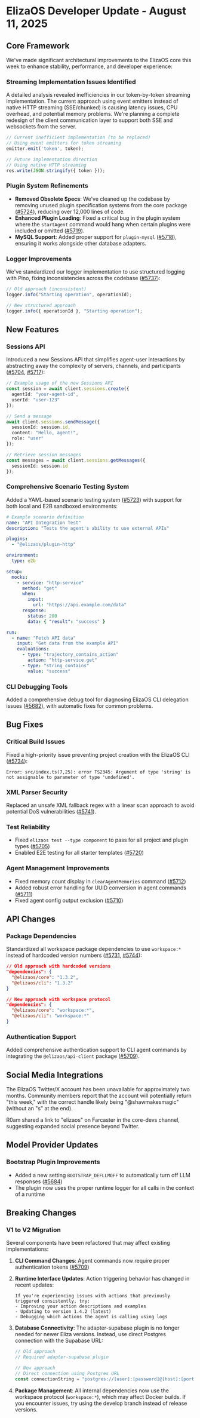 # ElizaOS Developer Update - August 11, 2025

## Core Framework

We've made significant architectural improvements to the ElizaOS core this week to enhance stability, performance, and developer experience:

### Streaming Implementation Issues Identified
A detailed analysis revealed inefficiencies in our token-by-token streaming implementation. The current approach using event emitters instead of native HTTP streaming (SSE/chunked) is causing latency issues, CPU overhead, and potential memory problems. We're planning a complete redesign of the client communication layer to support both SSE and websockets from the server.

```typescript
// Current inefficient implementation (to be replaced)
// Using event emitters for token streaming
emitter.emit('token', token);

// Future implementation direction
// Using native HTTP streaming
res.write(JSON.stringify({ token }));
```

### Plugin System Refinements
- **Removed Obsolete Specs**: We've cleaned up the codebase by removing unused plugin specification systems from the core package ([#5724](https://github.com/elizaos/eliza/pull/5724)), reducing over 12,000 lines of code.
- **Enhanced Plugin Loading**: Fixed a critical bug in the plugin system where the `startAgent` command would hang when certain plugins were included or omitted ([#5719](https://github.com/elizaos/eliza/issues/5719)).
- **MySQL Support**: Added proper support for `plugin-mysql` ([#5718](https://github.com/elizaos/eliza/pull/5718)), ensuring it works alongside other database adapters.

### Logger Improvements
We've standardized our logger implementation to use structured logging with Pino, fixing inconsistencies across the codebase ([#5737](https://github.com/elizaos/eliza/pull/5737)):

```typescript
// Old approach (inconsistent)
logger.info("Starting operation", operationId);

// New structured approach
logger.info({ operationId }, "Starting operation");
```

## New Features

### Sessions API
Introduced a new Sessions API that simplifies agent-user interactions by abstracting away the complexity of servers, channels, and participants ([#5704](https://github.com/elizaos/eliza/pull/5704), [#5717](https://github.com/elizaos/eliza/pull/5717)):

```typescript
// Example usage of the new Sessions API
const session = await client.sessions.create({
  agentId: "your-agent-id",
  userId: "user-123"
});

// Send a message
await client.sessions.sendMessage({
  sessionId: session.id,
  content: "Hello, agent!",
  role: "user"
});

// Retrieve session messages
const messages = await client.sessions.getMessages({
  sessionId: session.id
});
```

### Comprehensive Scenario Testing System
Added a YAML-based scenario testing system ([#5723](https://github.com/elizaos/eliza/pull/5723)) with support for both local and E2B sandboxed environments:

```yaml
# Example scenario definition
name: "API Integration Test"
description: "Tests the agent's ability to use external APIs"

plugins:
  - "@elizaos/plugin-http"

environment:
  type: e2b

setup:
  mocks:
    - service: "http-service"
      method: "get"
      when:
        input:
          url: "https://api.example.com/data"
      response:
        status: 200
        data: { "result": "success" }

run:
  - name: "Fetch API data"
    input: "Get data from the example API"
    evaluations:
      - type: "trajectory_contains_action"
        action: "http-service.get"
      - type: "string_contains"
        value: "success"
```

### CLI Debugging Tools
Added a comprehensive debug tool for diagnosing ElizaOS CLI delegation issues ([#5682](https://github.com/elizaos/eliza/pull/5682)), with automatic fixes for common problems.

## Bug Fixes

### Critical Build Issues
Fixed a high-priority issue preventing project creation with the ElizaOS CLI ([#5734](https://github.com/elizaos/eliza/issues/5734)):

```
Error: src/index.ts(7,25): error TS2345: Argument of type 'string' is not assignable to parameter of type 'undefined'.
```

### XML Parser Security
Replaced an unsafe XML fallback regex with a linear scan approach to avoid potential DoS vulnerabilities ([#5741](https://github.com/elizaos/eliza/pull/5741)).

### Test Reliability
- Fixed `elizaos test --type component` to pass for all project and plugin types ([#5705](https://github.com/elizaos/eliza/pull/5705))
- Enabled E2E testing for all starter templates ([#5720](https://github.com/elizaos/eliza/pull/5720))

### Agent Management Improvements
- Fixed memory count display in `clearAgentMemories` command ([#5712](https://github.com/elizaos/eliza/pull/5712))
- Added robust error handling for UUID conversion in agent commands ([#5711](https://github.com/elizaos/eliza/pull/5711))
- Fixed agent config output exclusion ([#5710](https://github.com/elizaos/eliza/pull/5710))

## API Changes

### Package Dependencies
Standardized all workspace package dependencies to use `workspace:*` instead of hardcoded version numbers ([#5731](https://github.com/elizaos/eliza/pull/5731), [#5744](https://github.com/elizaos/eliza/pull/5744)):

```json
// Old approach with hardcoded versions
"dependencies": {
  "@elizaos/core": "1.3.2",
  "@elizaos/cli": "1.3.2"
}

// New approach with workspace protocol
"dependencies": {
  "@elizaos/core": "workspace:*",
  "@elizaos/cli": "workspace:*"
}
```

### Authentication Support
Added comprehensive authentication support to CLI agent commands by integrating the `@elizaos/api-client` package ([#5709](https://github.com/elizaos/eliza/pull/5709)).

## Social Media Integrations

The ElizaOS Twitter/X account has been unavailable for approximately two months. Community members report that the account will potentially return "this week," with the correct handle likely being "@shawmakesmagic" (without an "s" at the end).

R0am shared a link to "elizaos" on Farcaster in the core-devs channel, suggesting expanded social presence beyond Twitter.

## Model Provider Updates

### Bootstrap Plugin Improvements
- Added a new setting `BOOTSTRAP_DEFLLMOFF` to automatically turn off LLM responses ([#5684](https://github.com/elizaos/eliza/pull/5684))
- The plugin now uses the proper runtime logger for all calls in the context of a runtime

## Breaking Changes

### V1 to V2 Migration

Several components have been refactored that may affect existing implementations:

1. **CLI Command Changes**: Agent commands now require proper authentication tokens ([#5709](https://github.com/elizaos/eliza/pull/5709))

2. **Runtime Interface Updates**: Action triggering behavior has changed in recent updates:
   ```
   If you're experiencing issues with actions that previously triggered consistently, try:
   - Improving your action descriptions and examples
   - Updating to version 1.4.2 (latest)
   - Debugging which actions the agent is calling using logs
   ```

3. **Database Connectivity**: The adapter-supabase plugin is no longer needed for newer Eliza versions. Instead, use direct Postgres connection with the Supabase URL:
   ```typescript
   // Old approach
   // Required adapter-supabase plugin

   // New approach
   // Direct connection using Postgres URL
   const connectionString = "postgres://[user]:[password]@[host]:[port]/[database]?sslmode=require";
   ```

4. **Package Management**: All internal dependencies now use the workspace protocol (`workspace:*`), which may affect Docker builds. If you encounter issues, try using the develop branch instead of release versions.